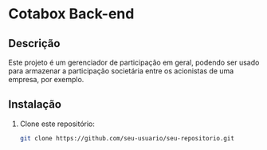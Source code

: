 # Cotabox Back-end

## Descrição
Este projeto é um gerenciador de participação em geral, podendo ser usado para armazenar a participação societária entre os acionistas de uma empresa, por exemplo.

## Instalação
1. Clone este repositório:
   ```bash
   git clone https://github.com/seu-usuario/seu-repositorio.git


